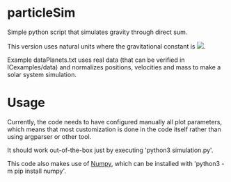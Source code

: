 # particleSim

Simple python script that simulates gravity through direct sum.

This version uses natural units where the gravitational constant is
<img src="https://render.githubusercontent.com/render/math?math=4 \pi^2">.

Example dataPlanets.txt uses real data (that can be verified in
 ICexamples/data) and normalizes positions, velocities and mass to make a
 solar system simulation.

# Usage

Currently, the code needs to have configured manually all plot parameters,
which means that most customization is done in the code itself rather than
using argparser or other tool.

It should work out-of-the-box just by executing 'python3 simulation.py'.

This code also makes use of [Numpy](https://numpy.org/), which can be
installed with 'python3 -m pip install numpy'.

